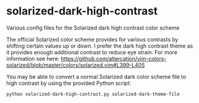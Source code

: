 # solarized-dark-high-contrast
Various config files for the Solarized dark high contrast color scheme

The official Solarized color scheme provides for various contrasts by shifting certain values up or down. I prefer the dark high contrast theme as it provides enough additional contrast to reduce eye strain. For more information see here:
https://github.com/altercation/vim-colors-solarized/blob/master/colors/solarized.vim#L399-L405

You may be able to convert a normal Solarized dark color scheme file to high contrast by using the provided Python script:
    
    python solarized-dark-high-contrast.py solarized-dark-theme-file
